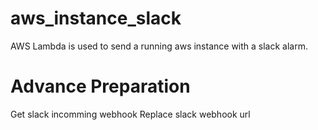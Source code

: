 # aws_instance_slack
AWS Lambda is used to send a running aws instance with a slack alarm.

# Advance Preparation
Get slack incomming webhook 
Replace slack webhook url
